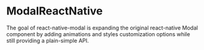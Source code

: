 # ModalReactNative

The goal of react-native-modal is expanding the original react-native Modal component by adding animations and styles customization options while still providing a plain-simple API.
